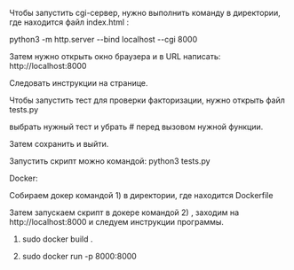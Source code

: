 Чтобы запустить cgi-сервер, нужно выполнить команду в директории, где находится файл index.html :

python3 -m http.server --bind localhost --cgi 8000

Затем нужно открыть окно браузера и в URL написать: http://localhost:8000

Следовать инструкции на странице.

Чтобы запустить тест для проверки факторизации, нужно открыть файл tests.py

выбрать нужный тест и убрать # перед вызовом нужной функции.

Затем сохранить и выйти.

Запустить скрипт можно командой: python3 tests.py

Docker:

Собираем докер командой 1) в директории, где находится Dockerfile

Затем запускаем скрипт в докере командой 2) , заходим на http://localhost:8000 и следуем инструкции программы.

1) sudo docker build .

2) sudo docker run -p 8000:8000 <hash>
